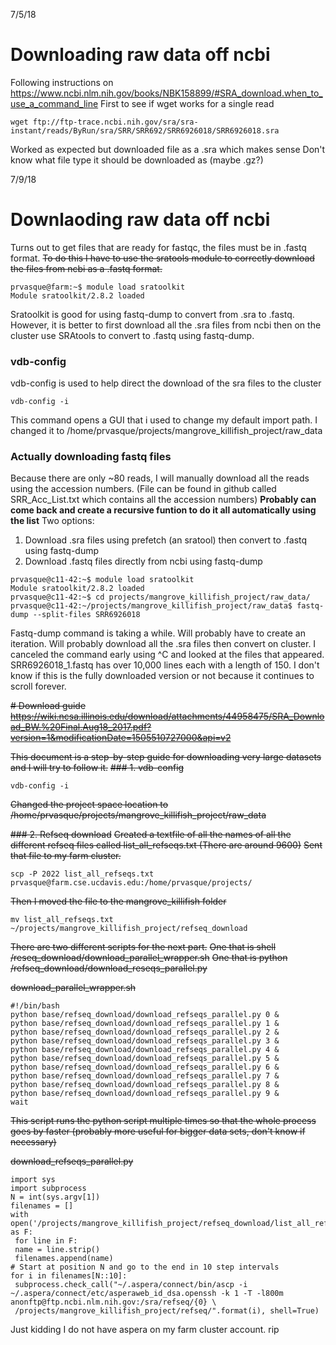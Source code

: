 7/5/18
# Downloading raw data off ncbi
Following instructions on https://www.ncbi.nlm.nih.gov/books/NBK158899/#SRA_download.when_to_use_a_command_line
First to see if wget works for a single read

```
wget ftp://ftp-trace.ncbi.nih.gov/sra/sra-instant/reads/ByRun/sra/SRR/SRR692/SRR6926018/SRR6926018.sra
```

Worked as expected but downloaded file as a .sra which makes sense
Don't know what file type it should be downloaded as (maybe .gz?)

7/9/18

# Downlaoding raw data off ncbi
Turns out to get files that are ready for fastqc, the files must be in .fastq format. ~~To do this I have to use the sratools module to correctly download the files from ncbi as a .fastq format.~~
```
prvasque@farm:~$ module load sratoolkit
Module sratoolkit/2.8.2 loaded
```
Sratoolkit is good for using fastq-dump to convert from .sra to .fastq. However, it is better to first download all the .sra files from ncbi then on the cluster use SRAtools to convert to .fastq using fastq-dump.

### vdb-config
vdb-config is used to help direct the download of the sra files to the cluster
```
vdb-config -i
```
This command opens a GUI that i used to change my default import path. I changed it to /home/prvasque/projects/mangrove_killifish_project/raw_data

### Actually downloading fastq files
Because there are only ~80 reads, I will manually download all the reads using the accession numbers. (File can be found in github called SRR_Acc_List.txt which contains all the accession numbers) **Probably can come back and create a recursive funtion to do it all automatically using the list**
Two options:
1. Download .sra files using prefetch (an sratool) then convert to .fastq using fastq-dump
2. Download .fastq files directly from ncbi using fastq-dump

```
prvasque@c11-42:~$ module load sratoolkit
Module sratoolkit/2.8.2 loaded 
prvasque@c11-42:~$ cd projects/mangrove_killifish_project/raw_data/
prvasque@c11-42:~/projects/mangrove_killifish_project/raw_data$ fastq-dump --split-files SRR6926018
```
Fastq-dump command is taking a while. Will probably have to create an iteration. Will probably download all the .sra files then convert on cluster.
I canceled the command early using ^C and looked at the files that appeared. SRR6926018_1.fastq has over 10,000 lines each with a length of 150. I don't know if this is the fully downloaded version or not because it continues to scroll forever.

~~# Download guide~~
~~https://wiki.ncsa.illinois.edu/download/attachments/44958475/SRA_Download_BW.%20Final.Aug18_2017.pdf?version=1&modificationDate=1505510727000&api=v2~~

~~This document is a step-by-step guide for downloading very large datasets and I will try to follow it.~~
~~### 1. vdb-config~~
```
vdb-config -i
```
~~Changed the project space location to /home/prvasque/projects/mangrove_killifish_project/raw_data~~

~~### 2. Refseq download~~
~~Created a textfile of all the names of all the different refseq files called list_all_refseqs.txt (There are around 9600)~~
~~Sent that file to my farm cluster.~~
```
scp -P 2022 list_all_refseqs.txt prvasque@farm.cse.ucdavis.edu:/home/prvasque/projects/
```
~~Then I moved the file to the mangrove_killifish folder~~
```
mv list_all_refseqs.txt ~/projects/mangrove_killifish_project/refseq_download
```
~~There are two different scripts for the next part.~~
~~One that is shell /reseq_download/download_parallel_wrapper.sh~~
~~One that is python /refseq_download/download_reseqs_parallel.py~~

~~download_parallel_wrapper.sh~~
```
#!/bin/bash
python base/refseq_download/download_refseqs_parallel.py 0 &
python base/refseq_download/download_refseqs_parallel.py 1 &
python base/refseq_download/download_refseqs_parallel.py 2 &
python base/refseq_download/download_refseqs_parallel.py 3 &
python base/refseq_download/download_refseqs_parallel.py 4 &
python base/refseq_download/download_refseqs_parallel.py 5 &
python base/refseq_download/download_refseqs_parallel.py 6 &
python base/refseq_download/download_refseqs_parallel.py 7 &
python base/refseq_download/download_refseqs_parallel.py 8 &
python base/refseq_download/download_refseqs_parallel.py 9 &
wait
```
~~This script runs the python script multiple times so that the whole process goes by faster (probably more useful for bigger data sets, don't know if necessary)~~


~~download_refseqs_parallel.py~~
```
import sys
import subprocess
N = int(sys.argv[1])
filenames = []
with open('/projects/mangrove_killifish_project/refseq_download/list_all_refseqs.txt') as F:
 for line in F:
 name = line.strip()
 filenames.append(name)
# Start at position N and go to the end in 10 step intervals
for i in filenames[N::10]:
 subprocess.check_call("~/.aspera/connect/bin/ascp -i ~/.aspera/connect/etc/asperaweb_id_dsa.openssh -k 1 -T -l800m anonftp@ftp.ncbi.nlm.nih.gov:/sra/refseq/{0} \
 /projects/mangrove_killifish_project/refseq/".format(i), shell=True)
 ```
 
 Just kidding I do not have aspera on my farm cluster account. rip
 
 











